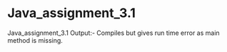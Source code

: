 # Java_assignment_3.1
Java_assignment_3.1
Output:- Compiles but gives run time error as main method is missing.
